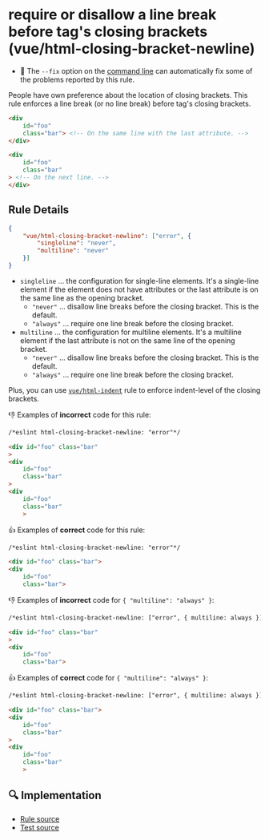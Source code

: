 # require or disallow a line break before tag's closing brackets (vue/html-closing-bracket-newline)

- :wrench: The `--fix` option on the [command line](https://eslint.org/docs/user-guide/command-line-interface#fixing-problems) can automatically fix some of the problems reported by this rule.

People have own preference about the location of closing brackets.
This rule enforces a line break (or no line break) before tag's closing brackets.

```html
<div
    id="foo"
    class="bar"> <!-- On the same line with the last attribute. -->
</div>

<div
    id="foo"
    class="bar"
> <!-- On the next line. -->
</div>
```

## Rule Details

```json
{
    "vue/html-closing-bracket-newline": ["error", {
        "singleline": "never",
        "multiline": "never"
    }]
}
```

- `singleline` ... the configuration for single-line elements. It's a single-line element if the element does not have attributes or the last attribute is on the same line as the opening bracket.
    - `"never"` ... disallow line breaks before the closing bracket. This is the default.
    - `"always"` ... require one line break before the closing bracket.
- `multiline` ... the configuration for multiline elements. It's a multiline element if the last attribute is not on the same line of the opening bracket.
    - `"never"` ... disallow line breaks before the closing bracket. This is the default.
    - `"always"` ... require one line break before the closing bracket.

Plus, you can use [`vue/html-indent`](./html-indent.md) rule to enforce indent-level of the closing brackets.

:-1: Examples of **incorrect** code for this rule:

```html
/*eslint html-closing-bracket-newline: "error"*/

<div id="foo" class="bar"
>
<div
    id="foo"
    class="bar"
>
<div
    id="foo"
    class="bar"
    >
```

:+1: Examples of **correct** code for this rule:

```html
/*eslint html-closing-bracket-newline: "error"*/

<div id="foo" class="bar">
<div
    id="foo"
    class="bar">
```

:-1: Examples of **incorrect** code for `{ "multiline": "always" }`:

```html
/*eslint html-closing-bracket-newline: ["error", { multiline: always }]*/

<div id="foo" class="bar"
>
<div
    id="foo"
    class="bar">
```

:+1: Examples of **correct** code for `{ "multiline": "always" }`:

```html
/*eslint html-closing-bracket-newline: ["error", { multiline: always }]*/

<div id="foo" class="bar">
<div
    id="foo"
    class="bar"
>
<div
    id="foo"
    class="bar"
    >
```

## :mag: Implementation

- [Rule source](https://github.com/vuejs/eslint-plugin-vue/blob/master/lib/rules/html-closing-bracket-newline.js)
- [Test source](https://github.com/vuejs/eslint-plugin-vue/blob/master/tests/lib/rules/html-closing-bracket-newline.js)

